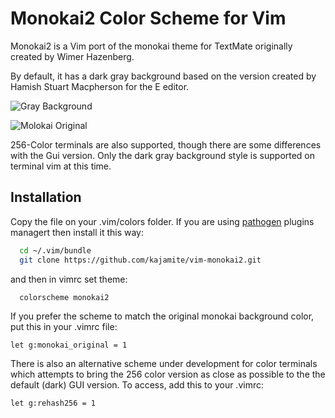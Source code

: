 # Monokai2 Color Scheme for Vim

Monokai2 is a Vim port of the monokai theme for TextMate originally created by Wimer Hazenberg.

By default, it has a dark gray background based on the version created by Hamish Stuart Macpherson for the E editor.

![Gray Background](http://www.winterdom.com/weblog/content/binary/WindowsLiveWriter/MolokaiforVim_8602/molokai_normal_small_3.png)

![Molokai Original](http://www.winterdom.com/weblog/content/binary/WindowsLiveWriter/MolokaiforVim_8602/molokai_original_small_3.png)

256-Color terminals are also supported, though there are some differences with the Gui version. Only the dark gray background style is supported on terminal vim at this time.

## Installation

Copy the file on your .vim/colors folder.
If you are using [pathogen]() plugins managert then install it this way:

```zsh
  cd ~/.vim/bundle
  git clone https://github.com/kajamite/vim-monokai2.git
```  

and then in vimrc set theme:

```vim
  colorscheme monokai2
```

If you prefer the scheme to match the original monokai background color, put this in your .vimrc file: 
```
let g:monokai_original = 1
```

There is also an alternative scheme under development for color terminals which attempts to bring the 256 color version as close as possible to the the default (dark) GUI version. To access, add this to your .vimrc:
```
let g:rehash256 = 1
```

